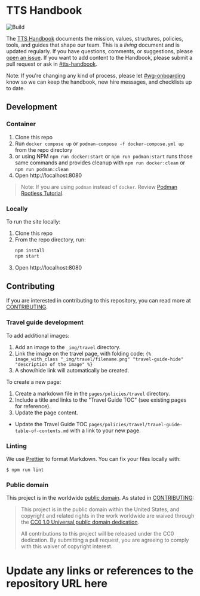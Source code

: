 # TTS Handbook 
![Build](https://github.com/gsa-tts/handbook/actions/workflows/pull-request.yml/badge.svg)

The [TTS Handbook](https://handbook.tts.gsa.gov) documents the mission, values,
structures, policies, tools, and guides that shape our team. This is a _living_
document and is updated regularly. If you have questions, comments, or
suggestions, please [open an issue](https://github.com/gsa-tts/handbook/issues). If
you want to add content to the Handbook, please submit a pull request or ask in
[#tts-handbook](https://gsa-tts.slack.com/messages/tts-handbook).

Note: If you're changing any kind of process, please let
[#wg-onboarding](https://gsa-tts.slack.com/messages/wg-onboarding) know so we
can keep the handbook, new hire messages, and checklists up to date.

## Development

### Container

1. Clone this repo
1. Run `docker compose up` or `podman-compose -f docker-compose.yml up` from the repo directory
1. or using NPM `npm run docker:start` or `npm run podman:start` runs those same commands and provides cleanup with `npm run docker:clean` or `npm run podman:clean`
1. Open http://localhost:8080

>Note: If you are using `podman` instead of `docker`. Review [Podman Rootless Tutorial](https://github.com/containers/podman/blob/main/docs/tutorials/rootless_tutorial.md).

### Locally

To run the site locally:

1. Clone this repo
2. From the repo directory, run:
   ```sh
   npm install
   npm start
   ```
3. Open http://localhost:8080

## Contributing

If you are interested in contributing to this repository, you can read more at
[CONTRIBUTING](CONTRIBUTING.md).

### Travel guide development

To add additional images:

1. Add an image to the `_img/travel` directory.
2. Link the image on the travel page, with folding code:
   `{% image_with_class "_img/travel/filename.png" "travel-guide-hide" "description of the image" %}`
3. A show/hide link will automatically be created.

To create a new page:

1. Create a markdown file in the `pages/policies/travel` directory.
1. Include a title and links to the "Travel Guide TOC" (see existing pages for
   reference).
1. Update the page content.

- Update the Travel Guide TOC
  `pages/policies/travel/travel-guide-table-of-contents.md` with a link to your
  new page.

### Linting

We use [Prettier](https://prettier.io/) to format Markdown. You can fix your
files locally with:

    $ npm run lint

### Public domain

This project is in the worldwide [public domain](LICENSE.md). As stated in
[CONTRIBUTING](https://handbook.tts.gsa.gov/contributing/):

> This project is in the public domain within the United States, and copyright
> and related rights in the work worldwide are waived through the
> [CC0 1.0 Universal public domain dedication](https://creativecommons.org/publicdomain/zero/1.0/).
>
> All contributions to this project will be released under the CC0 dedication.
> By submitting a pull request, you are agreeing to comply with this waiver of
> copyright interest.

# Update any links or references to the repository URL here
